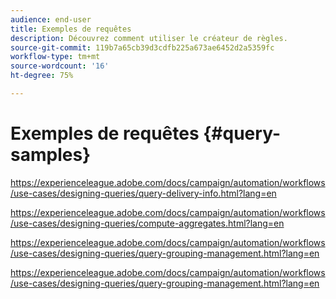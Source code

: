 ```yaml
---
audience: end-user
title: Exemples de requêtes
description: Découvrez comment utiliser le créateur de règles.
source-git-commit: 119b7a65cb39d3cdfb225a673ae6452d2a5359fc
workflow-type: tm+mt
source-wordcount: '16'
ht-degree: 75%

---
```


# Exemples de requêtes {#query-samples}

https://experienceleague.adobe.com/docs/campaign/automation/workflows/use-cases/designing-queries/query-delivery-info.html?lang=en

https://experienceleague.adobe.com/docs/campaign/automation/workflows/use-cases/designing-queries/compute-aggregates.html?lang=en

https://experienceleague.adobe.com/docs/campaign/automation/workflows/use-cases/designing-queries/query-grouping-management.html?lang=en

https://experienceleague.adobe.com/docs/campaign/automation/workflows/use-cases/designing-queries/query-grouping-management.html?lang=en
